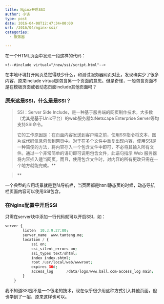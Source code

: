 ```yaml
---
title: Nginx开启SSI
author: 小谈
type: post
date: 2016-04-08T12:47:34+00:00
url: /2016/04/nginx-ssi/
categories:
  - 服务器

---
```

在一个HTML页面中发现一段这样的代码：

`<!--#include virtual="/new/ssi/script.html"-->`

在本地环境打开网页总觉得缺少什么，和测试服务器网页对比，发现确实少了很多内容，原来include virtual是包含另一个页面的意思。但是奇怪，一般包含页面不是在模板页面或者动态页面include其他页面吗？

<!--more-->

### 原来这是SSI，什么是是SSI？

> SSI：Server Side Include，是一种基于服务端的网页制作技术，大多数（尤其是基于Unix平台）的web服务器如Netscape Enterprise Server等均支持SSI命令。
> 
> 它的工作原因是：在页面内容发送到客户端之前，使用SSI指令将文本、图片或代码信息包含到网页中。对于在多个文件中重复出现内容，使用SSI是一种简便的方法，将内容存入一个包含文件中即可，不必将其输入所有文件。通过一个非常简单的语句即可调用包含文件，此语句指示 Web 服务器将内容插入适当网页。而且，使用包含文件时，对内容的所有更改只需在一个地方就能完成。**
  
>** 

一个典型的应用场景就是登陆导航栏，当页面都是html静态页的时候，动态导航栏页面内容可以使用SSI包含。

### 在Nginx配置中开启SSI

只需在server块中添加一行代码就可以开启SSI，如：

```php
server {  
        listen  10.3.9.27:80;  
        server_name  www.tanteng.me;  
        location / {  
            ssi on;  
            ssi_silent_errors on;  
            ssi_types text/shtml;  
            index index.shtml;  
            root /usr/local/web/wwwroot;  
            expires 30d;  
            access_log      /data/logs/www.ball.com-access_log main;  
        }  
    }
```

我不知道SSI是不是一个很老的技术，现在似乎很少用这种方式引入其他页面，但也学到了一招，原来这样也可以。